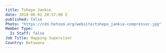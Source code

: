 ```yaml
---
title: Tshepo Jankie
date: 2018-06-01 20:57:00 Z
published: false
Photo: "https://cdn.hotosm.org/website/tshepo_jankie-compressor.jpg"
Member Type:
  Is Staff: false
Job Title: Mapping Supervisor
Country: Botswana
---
```


